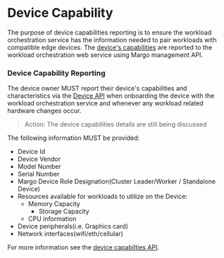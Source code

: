 # Device Capability

The purpose of device capabilities reporting is to ensure the workload orchestration service has the information needed to pair workloads with compatible edge devices. The [device's capabilities](../../margo-api-reference/workload-api/device-api/device-capabilities.md) are reported to the workload orchestration web service using Margo management API.

### Device Capability Reporting

The device owner MUST report their device's capabilities and characteristics via the [Device API](../../margo-api-reference/workload-api/device-api/device-capabilities.md) when onboarding the device with the workload orchestration service and whenever any workload related hardware changes occur.

> Action: The device capabilities details are still being discussed

The following information MUST be provided:

- Device Id
- Device Vendor
- Model Number
- Serial Number
- Margo Device Role Designation(Cluster Leader/Worker / Standalone Device)
- Resources available for workloads to utilize on the Device:
  - Memory Capacity
    - Storage Capacity
  - CPU information
- Device peripherals(i.e. Graphics card)
- Network interfaces(wifi/eth/cellular)

For more information see the [device capabilties API](../../margo-api-reference/workload-api/device-api/device-capabilities.md).
